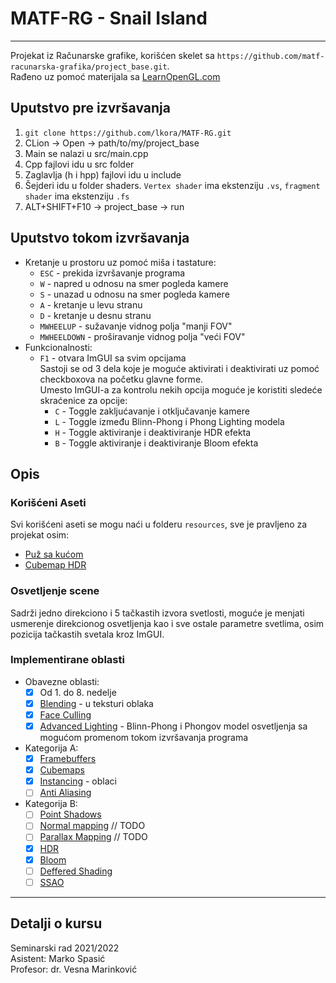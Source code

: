 # MATF-RG - Snail Island
______________________
Projekat iz Računarske grafike, korišćen skelet sa `https://github.com/matf-racunarska-grafika/project_base.git`. <br>
Rađeno uz pomoć materijala sa [LearnOpenGL.com](https://learnopengl.com/)

## Uputstvo pre izvršavanja
1. `git clone https://github.com/lkora/MATF-RG.git`
2. CLion -> Open -> path/to/my/project_base
3. Main se nalazi u src/main.cpp
4. Cpp fajlovi idu u src folder
5. Zaglavlja (h i hpp) fajlovi idu u include
6. Šejderi idu u folder shaders. `Vertex shader` ima ekstenziju `.vs`, `fragment shader` ima ekstenziju `.fs`
7. ALT+SHIFT+F10 -> project_base -> run

## Uputstvo tokom izvršavanja
- Kretanje u prostoru uz pomoć miša i tastature:
  - `ESC` - prekida izvršavanje programa
  - `W` - napred u odnosu na smer pogleda kamere
  - `S` - unazad u odnosu na smer pogleda kamere
  - `A` - kretanje u levu stranu
  - `D` - kretanje u desnu stranu
  - `MWHEELUP` - sužavanje vidnog polja "manji FOV"
  - `MWHEELDOWN` - proširavanje vidnog polja "veći FOV"
- Funkcionalnosti:
  - `F1` - otvara ImGUI sa svim opcijama
    <br>Sastoji se od 3 dela koje je moguće aktivirati i deaktivirati uz pomoć checkboxova na početku glavne forme. <br>Umesto ImGUI-a za kontrolu nekih opcija moguće je koristiti sledeće skraćenice za opcije:
    - `C` - Toggle zakljućavanje i otključavanje kamere
    - `L` - Toggle između Blinn-Phong i Phong Lighting modela 
    - `H` - Toggle aktiviranje i deaktiviranje HDR efekta
    - `B` - Toggle aktiviranje i deaktiviranje Bloom efekta
    
## Opis
### Korišćeni Aseti
Svi korišćeni aseti se mogu naći u folderu `resources`, sve je pravljeno za projekat osim:
- [Puž sa kućom](https://free3d.com/3d-model/snail-with-toy-house-for-shell-v2--598985.html)
- [Cubemap HDR](https://cgtricks.com/free-high-quality-space-hdri-for-your-art-and-creativity/)
### Osvetljenje scene
Sadrži jedno direkciono i 5 tačkastih izvora svetlosti, moguće je menjati usmerenje direkcionog osvetljenja kao i sve ostale parametre svetlima, osim pozicija tačkastih svetala kroz ImGUI.
### Implementirane oblasti
- Obavezne oblasti:
  - [x] Od 1. do 8. nedelje
  - [x] [Blending](https://learnopengl.com/Advanced-OpenGL/Blending) - u teksturi oblaka
  - [x] [Face Culling](https://learnopengl.com/Advanced-OpenGL/Face-culling)
  - [x] [Advanced Lighting](https://learnopengl.com/Advanced-Lighting/Advanced-Lighting) - Blinn-Phong i Phongov model osvetljenja sa mogućom promenom tokom izvršavanja programa
- Kategorija A:
  - [x] [Framebuffers](https://learnopengl.com/Advanced-OpenGL/Framebuffers)
  - [x] [Cubemaps](https://learnopengl.com/Advanced-OpenGL/Cubemaps)
  - [x] [Instancing](https://learnopengl.com/Advanced-OpenGL/Instancing) - oblaci
  - [ ] [Anti Aliasing](https://learnopengl.com/Advanced-OpenGL/Anti-Aliasing)
- Kategorija B:
  - [ ] [Point Shadows](https://learnopengl.com/Advanced-Lighting/Shadows/Point-Shadows)
  - [ ] [Normal mapping](https://learnopengl.com/Advanced-Lighting/Normal-Mapping) // TODO
  - [ ] [Parallax Mapping](https://learnopengl.com/Advanced-Lighting/Parallax-Mapping)  // TODO
  - [x] [HDR](https://learnopengl.com/Advanced-Lighting/HDR)
  - [x] [Bloom](https://learnopengl.com/Advanced-Lighting/Bloom)
  - [ ] [Deffered Shading](https://learnopengl.com/Advanced-Lighting/Deferred-Shading)
  - [ ] [SSAO](https://learnopengl.com/Advanced-Lighting/SSAO)

______________
## Detalji o kursu
Seminarski rad 2021/2022<br>
Asistent: Marko Spasić <br>
Profesor: dr. Vesna Marinković
